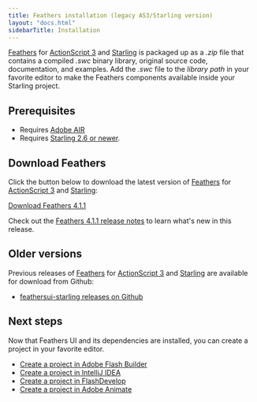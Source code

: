 ```yaml
---
title: Feathers installation (legacy AS3/Starling version)
layout: "docs.html"
sidebarTitle: Installation
---
```


[Feathers](/learn/as3-starling/getting-started/) for [ActionScript 3](https://github.com/joshtynjala/learning-actionscript-3.0) and [Starling](https://gamua.com/starling/) is packaged up as a _.zip_ file that contains a compiled _.swc_ binary library, original source code, documentation, and examples. Add the _.swc_ file to the _library path_ in your favorite editor to make the Feathers components available inside your Starling project.

## Prerequisites

- Requires [Adobe AIR](https://airsdk.dev)
- Requires [Starling 2.6 or newer](https://gamua.com/starling/download/).

## Download Feathers

Click the button below to download the latest version of [Feathers](/learn/as3-starling/getting-started/) for [ActionScript 3](https://github.com/joshtynjala/learning-actionscript-3.0) and [Starling](https://gamua.com/starling/):

<div class="alignCenter">
  <div class="btn-wrapper">
    <a class="btn" href="https://github.com/feathersui/feathersui-starling/releases/download/v4.1.1/feathers-ui-4.1.1.zip" onClick="_gaq.push(['_trackEvent', 'Downloads', 'Build', '4.1.1']);">Download Feathers 4.1.1</a>
  </div>
</div>

Check out the <a href="https://github.com/feathersui/feathersui-starling/blob/v4.1.1/RELEASENOTES.md">Feathers 4.1.1 release notes</a> to learn what's new in this release.

## Older versions

Previous releases of [Feathers](/learn/as3-starling/getting-started/) for [ActionScript 3](https://github.com/joshtynjala/learning-actionscript-3.0) and [Starling](https://gamua.com/starling/) are available for download from Github:

- [feathersui-starling releases on Github](https://github.com/feathersui/feathersui-starling/releases)

## Next steps

Now that Feathers UI and its dependencies are installed, you can create a project in your favorite editor.

- [Create a project in Adobe Flash Builder](./flash-builder.md)
- [Create a project in IntelliJ IDEA](./intellij-idea.md)
- [Create a project in FlashDevelop](./flashdevelop.md)
- [Create a project in Adobe Animate](./flash-pro.md)
